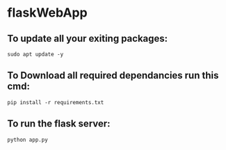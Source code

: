 # flaskWebApp

## To update all your exiting packages:
```shell
sudo apt update -y
```

## To Download all required dependancies run this cmd:

```shell
pip install -r requirements.txt
```
## To run the flask server:

```shell
python app.py
```